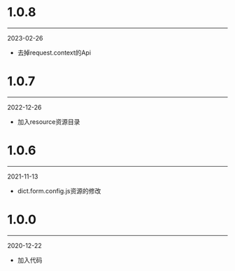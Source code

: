 # 1.0.8

***

2023-02-26

* 去掉request.context的Api

# 1.0.7

***

2022-12-26

* 加入resource资源目录

# 1.0.6

***

2021-11-13

* dict.form.config.js资源的修改

# 1.0.0

***

2020-12-22

* 加入代码
